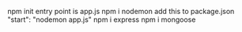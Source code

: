 npm init
entry point is app.js
npm i nodemon
add this to package.json "start": "nodemon app.js"
npm i express
npm i mongoose